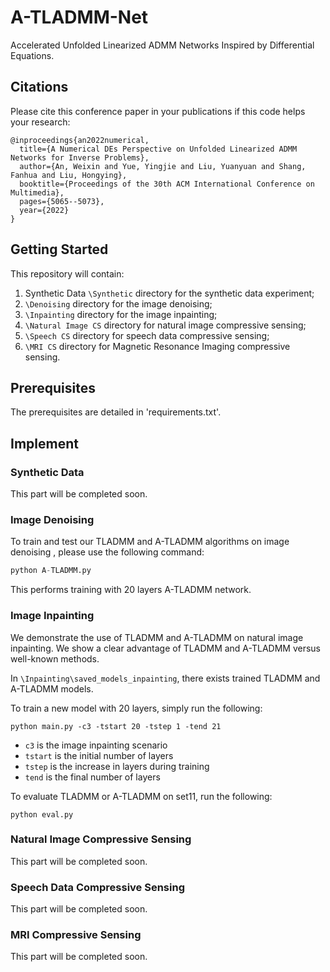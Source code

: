 # A-TLADMM-Net
Accelerated Unfolded Linearized ADMM Networks Inspired by Differential Equations.

## Citations
Please cite this conference paper in your publications if this code helps your research:

```
@inproceedings{an2022numerical,
  title={A Numerical DEs Perspective on Unfolded Linearized ADMM Networks for Inverse Problems},
  author={An, Weixin and Yue, Yingjie and Liu, Yuanyuan and Shang, Fanhua and Liu, Hongying},
  booktitle={Proceedings of the 30th ACM International Conference on Multimedia},
  pages={5065--5073},
  year={2022}
}
```

## Getting Started
This repository will contain:
1. Synthetic Data `\Synthetic` directory  for the synthetic data experiment;
1. `\Denoising` directory for the image denoising;
1. `\Inpainting` directory for the image inpainting;
1. `\Natural Image CS` directory  for natural image compressive sensing;
1. `\Speech CS` directory for speech data compressive sensing;
1. `\MRI CS` directory for Magnetic Resonance Imaging compressive sensing.

## Prerequisites

The prerequisites are detailed in 'requirements.txt'.

## Implement

### Synthetic Data

This part will be completed soon.

### Image Denoising

To train and test our TLADMM and A-TLADMM algorithms on image denoising , please use the following command:

```python
python A-TLADMM.py
```

This performs training with 20 layers A-TLADMM network.

### Image Inpainting

We demonstrate the use of TLADMM and A-TLADMM on natural image inpainting. We show a clear advantage of TLADMM and A-TLADMM versus well-known methods.

In `\Inpainting\saved_models_inpainting`, there exists trained TLADMM and A-TLADMM models. 

To train a new model with 20 layers, simply run the following:

```
python main.py -c3 -tstart 20 -tstep 1 -tend 21
```

- `c3` is the image inpainting scenario
- `tstart` is the initial number of layers
- `tstep` is the increase in layers during training
- `tend` is the final number of layers

To evaluate TLADMM or A-TLADMM on set11, run the following:

```
python eval.py
```

### Natural Image Compressive Sensing

This part will be completed soon.

### Speech Data Compressive Sensing

This part will be completed soon.

### MRI Compressive Sensing

This part will be completed soon.

